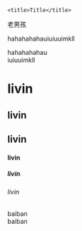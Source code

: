 <!DOCTYPE html>
<!--类似html这种格式 <html>aaaaaasaddxzw</html>
标签内部的属性-->
<html lang="en">
<head>
    <!--<meta http-equiv="Refresh" Content="3">-->  <!-- 3秒刷新 -->
    <!-- 3秒跳转
    <meta http-equiv="Refresh" Content="3",url="http://baidu.com/">
-->
    <meta charset="UTF-8"> <!-- 编码格式 -->

    <title>Title</title>
</head>
<body>
    <a h="http://baidu.com/">老男孩</a>
    <p>hahahahahauiuiuuimkll</p>
    <p>hahahahahau<br />iuiuuimkll</p>
    <h1>livin</h1>
    <h2>livin</h2>
    <h2>livin</h2>
    <h4>livin</h4>
    <h5>livin</h5>
    <h6>livin</h6>
    <span>baiban</span>  <!--白板内联不换行-->
    <div>baiban</div>    <!--白板块级换行-->

</body>
</html>